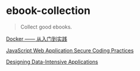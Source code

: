 # ebook-collection

> Collect good ebooks.

[Docker —— 从入门到实践](https://legacy.gitbook.com/book/yeasy/docker_practice/details)

[JavaScript Web Application Secure Coding Practices](https://github.com/Checkmarx/JS-SCP)

[Designing Data-Intensive Applications](https://github.com/viveksinha/designing-data-intensive-applications.git)
